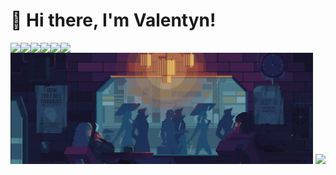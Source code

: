 # 👋 Hi there, I'm Valentyn! 

<!--- https://github.com/anuraghazra/github-readme-stats -->

<!-- <img align="left" width="47%" src="https://github-readme-stats.vercel.app/api?username=lvalentyn&show_icons=true&theme=tokyonight"> -->
<!-- <img align="left" width="47%" src="https://github-readme-stats.vercel.app/api/top-langs/?username=lvalentyn&layout=compact"> -->



<!-- https://github.com/Ileriayo/markdown-badges -->
<img align="left" src="https://img.shields.io/badge/html5-%23E34F26.svg?style=for-the-badge&logo=html5&logoColor=white">
<img align="left" src="https://img.shields.io/badge/Pug-FFF?style=for-the-badge&logo=pug&logoColor=A86454">
<img align="left" src="https://img.shields.io/badge/css3-%231572B6.svg?style=for-the-badge&logo=css3&logoColor=white">
<img align="left" src="https://img.shields.io/badge/SASS-hotpink.svg?style=for-the-badge&logo=SASS&logoColor=white">
<img align="left" src="https://img.shields.io/badge/javascript-%23323330.svg?style=for-the-badge&logo=javascript&logoColor=%23F7DF1E">
<img align="left" src="https://img.shields.io/badge/jquery-%230769AD.svg?style=for-the-badge&logo=jquery&logoColor=white">

<!-- bg -->
<img width="96%" src="./bgReadmeCropped.gif">

<img src="https://www.codewars.com/users/lvalentyn/badges/small">





